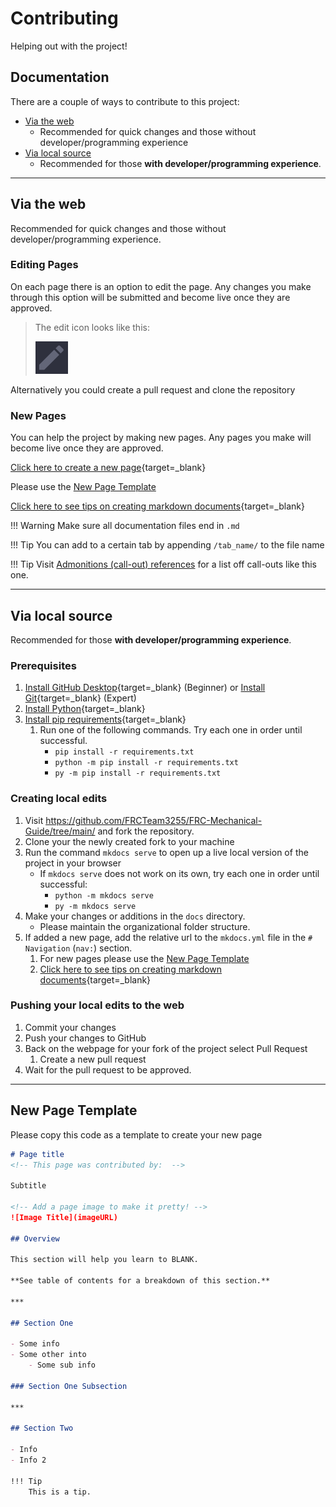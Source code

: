 # Contributing

Helping out with the project!

## Documentation

There are a couple of ways to contribute to this project:

- [Via the web](#via-the-web) 
    - Recommended for quick changes and those without developer/programming experience
- [Via local source](#via-local-source) 
    - Recommended for those **with developer/programming experience**.

***

## Via the web

Recommended for quick changes and those without developer/programming experience.

### Editing Pages

On each page there is an option to edit the page. Any changes you make through this option will be submitted and become live once they are approved.  

> The edit icon looks like this:
> 
> ![](assets/images/contributing/edit_icon.png)

Alternatively you could create a pull request and clone the repository

### New Pages

You can help the project by making new pages. Any pages you make will become live once they are approved.  

[Click here to create a new page](https://github.com/FRCTeam3255/FRC-Mechanical-Guide/new/main/docs){target=_blank}

Please use the [New Page Template](#new-page-template)

[Click here to see tips on creating markdown documents](https://www.markdownguide.org/cheat-sheet/){target=_blank}

!!! Warning
    Make sure all documentation files end in `.md`

!!! Tip
    You can add to a certain tab by appending `/tab_name/` to the file name

!!! Tip
    Visit [Admonitions (call-out) references](https://squidfunk.github.io/mkdocs-material/reference/admonitions/) for a list off call-outs like this one.

***

## Via local source

Recommended for those **with developer/programming experience**.

### Prerequisites

1. [Install GitHub Desktop](https://desktop.github.com){target=_blank} (Beginner) or [Install Git](https://git-scm.com){target=_blank} (Expert)
2. [Install Python](https://www.python.org){target=_blank}
3. [Install pip requirements](https://raw.githubusercontent.com/FRCTeam3255/FRC-Mechanical-Guide/main/requirements.txt){target=_blank}
      1. Run one of the following commands. Try each one in order until successful.
         - `pip install -r requirements.txt` 
         - `python -m pip install -r requirements.txt` 
         - `py -m pip install -r requirements.txt`

### Creating local edits

1. Visit <https://github.com/FRCTeam3255/FRC-Mechanical-Guide/tree/main/> and fork the repository.
2. Clone your the newly created fork to your machine
3. Run the command `mkdocs serve` to open up a live local version of the project in your browser
   - If `mkdocs serve` does not work on its own, try each one in order until successful:
     - `python -m mkdocs serve` 
     - `py -m mkdocs serve`
4. Make your changes or additions in the `docs` directory.
   - Please maintain the organizational folder structure.
5. If added a new page, add the relative url to the `mkdocs.yml` file in the `# Navigation` (`nav:`) section.
   1. For new pages please use the [New Page Template](#new-page-template)
   2. [Click here to see tips on creating markdown documents](https://www.markdownguide.org/cheat-sheet/){target=_blank}

### Pushing your local edits to the web

1. Commit your changes
2. Push your changes to GitHub
3. Back on the webpage for your fork of the project select Pull Request
   1. Create a new pull request
4. Wait for the pull request to be approved.

***

## New Page Template

Please copy this code as a template to create your new page

```markdown
# Page title
<!-- This page was contributed by:  -->

Subtitle

<!-- Add a page image to make it pretty! -->
![Image Title](imageURL)

## Overview

This section will help you learn to BLANK.

**See table of contents for a breakdown of this section.**

***

## Section One

- Some info
- Some other into
    - Some sub info

### Section One Subsection

***

## Section Two

- Info
- Info 2

!!! Tip
    This is a tip.
```
